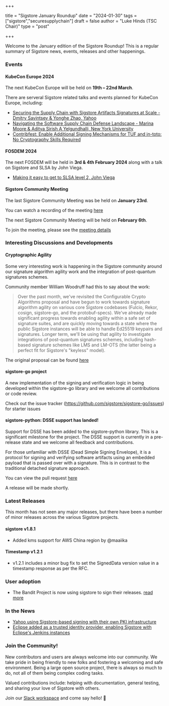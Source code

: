 +++

title = "Sigstore January Roundup"
date = "2024-01-30"
tags = ["sigstore","securesupplychain"]
draft = false
author = "Luke Hinds (TSC Chair)"
type = "post"

+++

Welcome to the January edition of the Sigstore Roundup! This is a regular summary of Sigstore news, events, releases and other happenings.

### Events

#### KubeCon Europe 2024

The next KubeCon Europe will be held on **19th – 22nd March**.

There are serveral Sigstore related talks and events planned for KubeCon Europe, including:

- [Securing the Supply Chain with Sigstore Artifacts Signatures at Scale - Dmitry Savintsev & Yonghe Zhao, Yahoo](https://kccnceu2024.sched.com/event/1YeNE)
- [Navigating the Software Supply Chain Defense Landscape - Marina Moore & Aditya Sirish A Yelgundhalli, New York University](https://kccnceu2024.sched.com/event/1YeO3/navigating-the-software-supply-chain-defense-landscape-marina-moore-aditya-sirish-a-yelgundhalli-new-york-university)
- [Contribfest: Enable Additional Signing Mechanisms for TUF and in-toto: No Cryptography Skills Required](https://kccnceu2024.sched.com/event/1YkRE/contribfest-enable-additional-signing-mechanisms-for-tuf-and-in-toto-no-cryptography-skills-required)

#### FOSDEM 2024

The next FOSDEM will be held in **3rd & 4th February 2024** along with a talk
on Sigstore and SLSA by John Viega.

- [Making it easy to get to SLSA level 2, John Viega](https://fosdem.org/2024/schedule/event/fosdem-2024-2877-making-it-easy-to-get-to-slsa-level-2/)

#### Sigstore Community Meeting

The last Sigstore Community Meeting was be held on **January 23rd**.

You can watch a recording of the meeting [here](https://www.youtube.com/watch?v=r4WQYk4KWqs)

The next Sigstore Community Meeting will be held on **February 6th**.

To join the meeting, please see the [meeting details](https://calendar.google.com/calendar/u/0/embed?src=fq4kgom2ce43hncnbcfja2ck20@group.calendar.google.com&ctz=America/New_York)

### Interesting Discussions and Developments

#### Cryptographic Agility

Some very interesting work is happening in the Sigstore community around our
signature algorithm agility work and the integration of post-quantum signatures
schemes.

Community member William Woodruff had this to say about the work:

> Over the past month, we've revisited the Configurable Crypto Algorithms proposal and have begun to work towards signature algorithm agility on various core Sigstore codebases (Fulcio, Rekor, cosign, sigstore-go, and the protobuf-specs). We've already made significant progress towards enabling agility within a safe set of signature suites, and are quickly moving towards a state where the public Sigstore instances will be able to handle Ed25519 keypairs and signatures. Longer term, we'll be using that agility to investigate integrations of post-quantum signatures schemes, including hash-based signature schemes like LMS and LM-OTS (the latter being a perfect fit for Sigstore's "keyless" model).

The original proposal can be found [here](https://docs.google.com/document/d/18vTKFvTQdRt3OGz6Qd1xf04o-hugRYSup-1EAOWn7MQ/edit#heading=h.op2lvfrgiugr)

#### sigstore-go project

A new implementation of the signing and verification logic in being developed
within the sigstore-go library and we welcome all contributions or code review.

Check out the issue tracker (https://github.com/sigstore/sigstore-go/issues) for
starter issues

#### sigstore-python: DSSE support has landed!

Support for DSSE has been added to the sigstore-python library. This is a
significant milestone for the project. The DSSE support is currently in a
pre-release state and we welcome all feedback and contributions.

For those unfamiliar with DSSE (Dead Simple Signing Envelope), it is a protocol
for signing and verifying software artifacts using an embedded payload that is
passed over with a signature. This is in contrast to the traditional detached
signature approach.

You can view the pull request [here](https://github.com/sigstore/sigstore-python/commit/bb9b1a0fc689f074a10e3f314dbf8a7486705f78)

A release will be made shortly.

### Latest Releases

This month has not seen any major releases, but there have been a number of
minor releases across the various Sigstore projects.

#### sigstore v1.8.1

- Added kms support for AWS China region by @maaiika

#### Timestamp v1.2.1

- v1.2.1 includes a minor bug fix to set the SignedData version value
in a timestamp response as per the RFC.

### User adoption

- The Bandit Project is now using sigstore to sign their releases. [read more](https://github.com/PyCQA/bandit?tab=readme-ov-file#container-images) 

### In the News

- [Yahoo using Sigstore-based signing with their own PKI infrastructure](https://www.yahooinc.com/paranoids/scaling-up-supply-chain-security-implementing-sigstore-for-seamless-container-image-signing)
 - [Eclipse added as a trusted identity provider, enabling Sigstore with Eclipse's Jenkins instances](https://blogs.eclipse.org/post/mika%C3%ABl-barbero/eclipse-foundation-embraces-sigstore)

### Join the Community!

New contributors and users are always welcome into our community. We take pride in being friendly to new folks and fostering a welcoming and safe environment. Being a large open source project, there is always so much to do, not all of them being complex coding tasks.

Valued contributions include: helping with documentation, general testing, and sharing your love of Sigstore with others.

Join our [Slack workspace](https://join.slack.com/t/sigstore/shared_invite/zt-mhs55zh0-XmY3bcfWn4XEyMqUUutbUQ) and come say hello! 👋